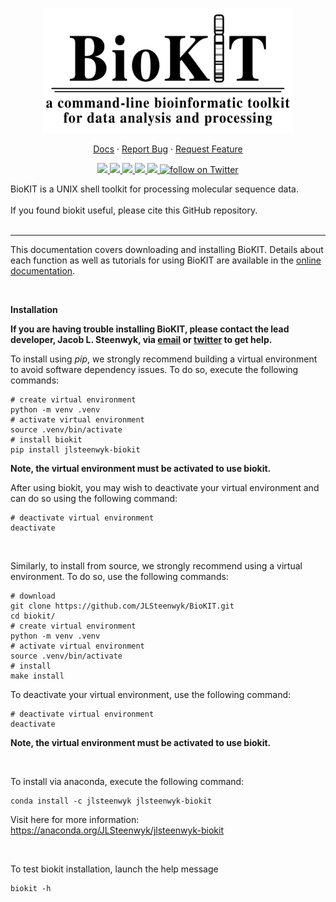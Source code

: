 <p align="center">
  <a href="https://github.com/jlsteenwyk/biokit">
    <img src="https://github.com/JLSteenwyk/BioKIT/blob/main/docs/_static/img/biokit_logo.jpg" alt="Logo" width="400">
  </a>
  <p align="center">
    <a href="https://jlsteenwyk.com/BioKIT/">Docs</a>
    ·
    <a href="https://github.com/jlsteenwyk/biokit/issues">Report Bug</a>
    ·
    <a href="https://github.com/jlsteenwyk/biokit/issues">Request Feature</a>
  </p>
    <p align="center">
        <a href="https://lbesson.mit-license.org/" alt="License">
            <img src="https://img.shields.io/badge/License-MIT-blue.svg">
        </a>
        <a href="https://pypi.org/project/jlsteenwyk-biokit/" alt="PyPI - Python Version">
            <img src="https://img.shields.io/pypi/pyversions/jlsteenwyk-biokit">
        </a>
        <a href="https://github.com/JLSteenwyk/BioKIT/actions" alt="Build">
            <img src="https://img.shields.io/github/workflow/status/JLSteenwyk/BioKIT/CI">
        </a>
        <a href="https://codecov.io/gh/JLSteenwyk/BioKIT" alt="Coverage">
          <img src="https://codecov.io/gh/JLSteenwyk/BioKIT/branch/main/graph/badge.svg?token=5X9C6YAVIG">
        </a>
        <a href="https://github.com/jlsteenwyk/biokit/graphs/contributors" alt="Contributors">
            <img src="https://img.shields.io/github/contributors/jlsteenwyk/biokit">
        </a>
        <a href="https://twitter.com/intent/follow?screen_name=jlsteenwyk" alt="Author Twitter">
            <img src="https://img.shields.io/twitter/follow/jlsteenwyk?style=social&logo=twitter"
                alt="follow on Twitter">
        </a>
    </p>
</p>

BioKIT is a UNIX shell toolkit for processing molecular sequence data.<br /><br />
If you found biokit useful, please cite this GitHub repository. <!--*BioKIT: a versatile toolkit for processing and analyzing diverse types of sequence data*. bioRxiv. doi: [10.1101/2021.10.02.462868](https://www.biorxiv.org/content/10.1101/2021.10.02.462868v1).-->
<br /><br />

---

This documentation covers downloading and installing BioKIT. Details about each function as well as tutorials for using BioKIT are available in the <a href="https://jlsteenwyk.com/BioKIT/">online documentation</a>.

<br />

**Installation** <br />

**If you are having trouble installing BioKIT, please contact the lead developer, Jacob L. Steenwyk, via [email](https://jlsteenwyk.com/contact.html) or [twitter](https://twitter.com/jlsteenwyk) to get help.**

To install using *pip*, we strongly recommend building a virtual environment to avoid software dependency issues. To do so, execute the following commands:
```shell
# create virtual environment
python -m venv .venv
# activate virtual environment
source .venv/bin/activate
# install biokit
pip install jlsteenwyk-biokit
```

**Note, the virtual environment must be activated to use biokit.**

After using biokit, you may wish to deactivate your virtual environment and can do so using the following command:
```shell
# deactivate virtual environment
deactivate
```

<br />

Similarly, to install from source, we strongly recommend using a virtual environment. To do so, use the following commands:
```shell
# download
git clone https://github.com/JLSteenwyk/BioKIT.git
cd biokit/
# create virtual environment
python -m venv .venv
# activate virtual environment
source .venv/bin/activate
# install
make install
```
To deactivate your virtual environment, use the following command:
```shell
# deactivate virtual environment
deactivate
```
**Note, the virtual environment must be activated to use biokit.**

<br />

To install via anaconda, execute the following command:
```shell
conda install -c jlsteenwyk jlsteenwyk-biokit
```
Visit here for more information:
https://anaconda.org/JLSteenwyk/jlsteenwyk-biokit

<br />

To test biokit installation, launch the help message

```shell
biokit -h
```
